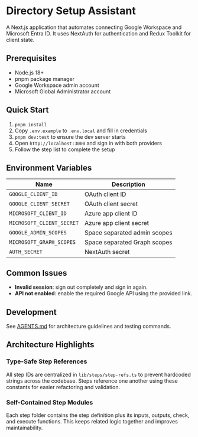 # Directory Setup Assistant

A Next.js application that automates connecting Google Workspace and Microsoft Entra ID. It uses NextAuth for authentication and Redux Toolkit for client state.

## Prerequisites
- Node.js 18+
- pnpm package manager
- Google Workspace admin account
- Microsoft Global Administrator account

## Quick Start
1. `pnpm install`
2. Copy `.env.example` to `.env.local` and fill in credentials
3. `pnpm dev:test` to ensure the dev server starts
4. Open `http://localhost:3000` and sign in with both providers
5. Follow the step list to complete the setup

## Environment Variables
| Name | Description |
| ---- | ----------- |
| `GOOGLE_CLIENT_ID` | OAuth client ID |
| `GOOGLE_CLIENT_SECRET` | OAuth client secret |
| `MICROSOFT_CLIENT_ID` | Azure app client ID |
| `MICROSOFT_CLIENT_SECRET` | Azure app client secret |
| `GOOGLE_ADMIN_SCOPES` | Space separated admin scopes |
| `MICROSOFT_GRAPH_SCOPES` | Space separated Graph scopes |
| `AUTH_SECRET` | NextAuth secret |

## Common Issues
- **Invalid session**: sign out completely and sign in again.
- **API not enabled**: enable the required Google API using the provided link.

## Development
See [AGENTS.md](AGENTS.md) for architecture guidelines and testing commands.

## Architecture Highlights

### Type-Safe Step References
All step IDs are centralized in `lib/steps/step-refs.ts` to prevent hardcoded strings across the codebase. Steps reference one another using these constants for easier refactoring and validation.

### Self-Contained Step Modules
Each step folder contains the step definition plus its inputs, outputs, check, and execute functions. This keeps related logic together and improves maintainability.
